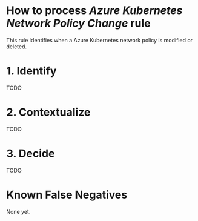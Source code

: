 # How to process *Azure Kubernetes Network Policy Change* rule
This rule Identifies when a Azure Kubernetes network policy is modified or deleted.

# 1. Identify
TODO

# 2. Contextualize
TODO

# 3. Decide
TODO

# Known False Negatives
None yet.
